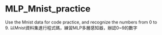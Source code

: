 # MLP_Mnist_practice
Use the Mnist data for code practice, and recognize the numbers from 0 to 9.
以Mnist資料集進行程式碼，練習MLP多層感知器，辦認0~9的數字

